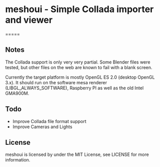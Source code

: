 # meshoui - Simple Collada importer and viewer
=====

Notes
-------

The Collada support is only very very partial. Some Blender files were tested, but other files on the web are known to fail with a blank screen.

Currently the target platform is mostly OpenGL ES 2.0 (desktop OpenGL 3.x).
It should run on the software mesa renderer (LIBGL_ALWAYS_SOFTWARE), Raspberry PI as well as the old Intel GMA900M.

Todo
-------
* Improve Collada file format support
* Improve Cameras and Lights

License
-------

meshoui is licensed by under the MIT License, see LICENSE for more information.

